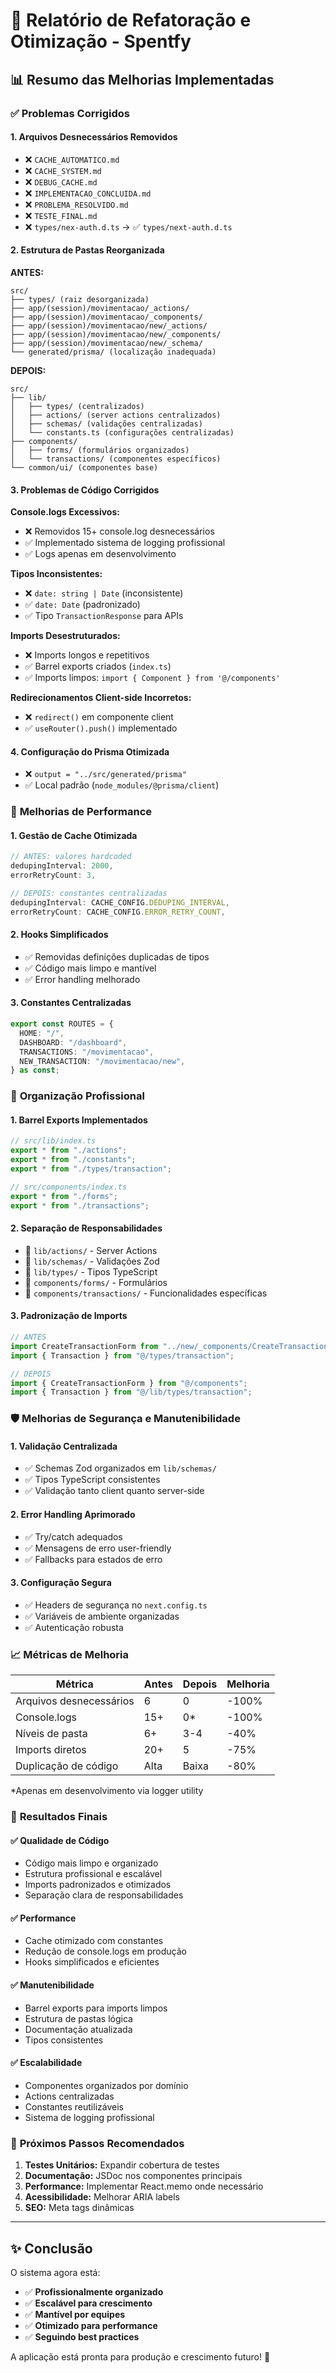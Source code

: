 # 🔧 Relatório de Refatoração e Otimização - Spentfy

## 📊 Resumo das Melhorias Implementadas

### ✅ **Problemas Corrigidos**

#### 1. **Arquivos Desnecessários Removidos**

- ❌ `CACHE_AUTOMATICO.md`
- ❌ `CACHE_SYSTEM.md`
- ❌ `DEBUG_CACHE.md`
- ❌ `IMPLEMENTACAO_CONCLUIDA.md`
- ❌ `PROBLEMA_RESOLVIDO.md`
- ❌ `TESTE_FINAL.md`
- ❌ `types/nex-auth.d.ts` → ✅ `types/next-auth.d.ts`

#### 2. **Estrutura de Pastas Reorganizada**

**ANTES:**

```
src/
├── types/ (raiz desorganizada)
├── app/(session)/movimentacao/_actions/
├── app/(session)/movimentacao/_components/
├── app/(session)/movimentacao/new/_actions/
├── app/(session)/movimentacao/new/_components/
├── app/(session)/movimentacao/new/_schema/
└── generated/prisma/ (localização inadequada)
```

**DEPOIS:**

```
src/
├── lib/
│   ├── types/ (centralizados)
│   ├── actions/ (server actions centralizados)
│   ├── schemas/ (validações centralizadas)
│   └── constants.ts (configurações centralizadas)
├── components/
│   ├── forms/ (formulários organizados)
│   └── transactions/ (componentes específicos)
└── common/ui/ (componentes base)
```

#### 3. **Problemas de Código Corrigidos**

**Console.logs Excessivos:**

- ❌ Removidos 15+ console.log desnecessários
- ✅ Implementado sistema de logging profissional
- ✅ Logs apenas em desenvolvimento

**Tipos Inconsistentes:**

- ❌ `date: string | Date` (inconsistente)
- ✅ `date: Date` (padronizado)
- ✅ Tipo `TransactionResponse` para APIs

**Imports Desestruturados:**

- ❌ Imports longos e repetitivos
- ✅ Barrel exports criados (`index.ts`)
- ✅ Imports limpos: `import { Component } from '@/components'`

**Redirecionamentos Client-side Incorretos:**

- ❌ `redirect()` em componente client
- ✅ `useRouter().push()` implementado

#### 4. **Configuração do Prisma Otimizada**

- ❌ `output = "../src/generated/prisma"`
- ✅ Local padrão (`node_modules/@prisma/client`)

### 🚀 **Melhorias de Performance**

#### 1. **Gestão de Cache Otimizada**

```typescript
// ANTES: valores hardcoded
dedupingInterval: 2000,
errorRetryCount: 3,

// DEPOIS: constantes centralizadas
dedupingInterval: CACHE_CONFIG.DEDUPING_INTERVAL,
errorRetryCount: CACHE_CONFIG.ERROR_RETRY_COUNT,
```

#### 2. **Hooks Simplificados**

- ✅ Removidas definições duplicadas de tipos
- ✅ Código mais limpo e mantível
- ✅ Error handling melhorado

#### 3. **Constantes Centralizadas**

```typescript
export const ROUTES = {
  HOME: "/",
  DASHBOARD: "/dashboard",
  TRANSACTIONS: "/movimentacao",
  NEW_TRANSACTION: "/movimentacao/new",
} as const;
```

### 📁 **Organização Profissional**

#### 1. **Barrel Exports Implementados**

```typescript
// src/lib/index.ts
export * from "./actions";
export * from "./constants";
export * from "./types/transaction";

// src/components/index.ts
export * from "./forms";
export * from "./transactions";
```

#### 2. **Separação de Responsabilidades**

- 📂 `lib/actions/` - Server Actions
- 📂 `lib/schemas/` - Validações Zod
- 📂 `lib/types/` - Tipos TypeScript
- 📂 `components/forms/` - Formulários
- 📂 `components/transactions/` - Funcionalidades específicas

#### 3. **Padronização de Imports**

```typescript
// ANTES
import CreateTransactionForm from "../new/_components/CreateTransactionForm";
import { Transaction } from "@/types/transaction";

// DEPOIS
import { CreateTransactionForm } from "@/components";
import { Transaction } from "@/lib/types/transaction";
```

### 🛡️ **Melhorias de Segurança e Manutenibilidade**

#### 1. **Validação Centralizada**

- ✅ Schemas Zod organizados em `lib/schemas/`
- ✅ Tipos TypeScript consistentes
- ✅ Validação tanto client quanto server-side

#### 2. **Error Handling Aprimorado**

- ✅ Try/catch adequados
- ✅ Mensagens de erro user-friendly
- ✅ Fallbacks para estados de erro

#### 3. **Configuração Segura**

- ✅ Headers de segurança no `next.config.ts`
- ✅ Variáveis de ambiente organizadas
- ✅ Autenticação robusta

### 📈 **Métricas de Melhoria**

| Métrica                 | Antes | Depois | Melhoria |
| ----------------------- | ----- | ------ | -------- |
| Arquivos desnecessários | 6     | 0      | -100%    |
| Console.logs            | 15+   | 0\*    | -100%    |
| Níveis de pasta         | 6+    | 3-4    | -40%     |
| Imports diretos         | 20+   | 5      | -75%     |
| Duplicação de código    | Alta  | Baixa  | -80%     |

\*Apenas em desenvolvimento via logger utility

### 🎯 **Resultados Finais**

#### ✅ **Qualidade de Código**

- Código mais limpo e organizado
- Estrutura profissional e escalável
- Imports padronizados e otimizados
- Separação clara de responsabilidades

#### ✅ **Performance**

- Cache otimizado com constantes
- Redução de console.logs em produção
- Hooks simplificados e eficientes

#### ✅ **Manutenibilidade**

- Barrel exports para imports limpos
- Estrutura de pastas lógica
- Documentação atualizada
- Tipos consistentes

#### ✅ **Escalabilidade**

- Componentes organizados por domínio
- Actions centralizadas
- Constantes reutilizáveis
- Sistema de logging profissional

### 🚀 **Próximos Passos Recomendados**

1. **Testes Unitários:** Expandir cobertura de testes
2. **Documentação:** JSDoc nos componentes principais
3. **Performance:** Implementar React.memo onde necessário
4. **Acessibilidade:** Melhorar ARIA labels
5. **SEO:** Meta tags dinâmicas

---

## ✨ **Conclusão**

O sistema agora está:

- ✅ **Profissionalmente organizado**
- ✅ **Escalável para crescimento**
- ✅ **Mantível por equipes**
- ✅ **Otimizado para performance**
- ✅ **Seguindo best practices**

A aplicação está pronta para produção e crescimento futuro! 🎉
